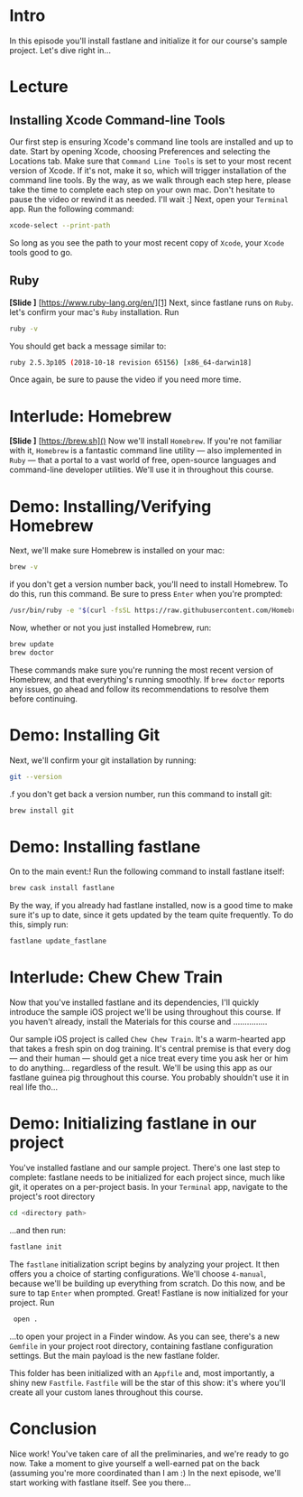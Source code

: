 # Intro
In this episode you'll install fastlane and initialize it for our course's sample project. Let's dive right in…
# Lecture
## Installing Xcode Command-line Tools
<!-- 
Tim, I'd love to streamline this episode. If you have any thoughts at all, I'm all ears :] 

FWIW, my concern in the XCode CLI Tools is to make sure they've installed the most recent version. Maybe we could skip the Xcode part and just keep this while episode in the CLI? 
-->
Our first step is ensuring Xcode's command line tools are installed and up to date.
Start by opening Xcode, choosing Preferences and selecting the Locations tab. Make sure that `Command Line Tools` is set to your most recent version of Xcode. If it's not, make it so, which will trigger installation of the command line tools. 
By the way, as we walk through each step here, please take the time to complete each step on your own mac. Don't hesitate to pause the video or rewind it as needed. I'll wait :]
Next, open your `Terminal` app. Run the following command:
```bash
xcode-select --print-path
```
So long as you see the path to your most recent copy of `Xcode`, your `Xcode` tools good to go.
## Ruby
**[Slide ]** [https://www.ruby-lang.org/en/][1]
Next, since fastlane runs on `Ruby`. let's confirm your mac's `Ruby` installation. Run
```bash
ruby -v
```
You should get back a message similar to:
```bash
ruby 2.5.3p105 (2018-10-18 revision 65156) [x86_64-darwin18]
```
<!-- I'll complete this section once I get word back from Felix about recommended Ruby version, whether we should have folks install rbenv, etc. One of my biggest concerns is that Ruby issues could trip peeps up, so I want to both keep this quick, but make sure Ruby's good to go from here on. -->
Once again, be sure to pause the video if you need more time.
# Interlude: Homebrew
**[Slide ]** [https://brew.sh]()
Now we'll install `Homebrew`. If you're not familiar with it, `Homebrew` is a fantastic command line utility — also implemented in `Ruby` — that a portal to a vast world of free, open-source languages and command-line developer utilities. We'll use it in throughout this course. 
# Demo: Installing/Verifying Homebrew
Next, we'll make sure Homebrew is installed on your mac:
```bash
brew -v
```
if you don't get a version number back, you'll need to install Homebrew. To do this, run this command. Be sure to press `Enter` when you're prompted:
```bash
/usr/bin/ruby -e "$(curl -fsSL https://raw.githubusercontent.com/Homebrew/install/master/install)"
```
Now, whether or not you just installed Homebrew, run:
```bash
brew update
brew doctor
```
These commands make sure you're running the most recent version of Homebrew, and that everything's running smoothly. If `brew doctor` reports any issues, go ahead and follow its recommendations to resolve them before continuing.
# Demo: Installing Git
Next, we'll confirm your git installation by running:
```bash
git --version
```
.f you don't get back a version number, run this command to install git:
```bash
brew install git
```
# Demo: Installing fastlane
On to the main event:! Run the following command to install fastlane itself:
```bash
brew cask install fastlane 
```
By the way, if you already had fastlane installed, now is a good time to make sure it's up to date, since it gets updated by the team quite frequently. To do this, simply run:
```bash
fastlane update_fastlane
```
# Interlude: Chew Chew Train
Now that you've installed fastlane and its dependencies, I'll quickly introduce the sample iOS project we'll be using throughout this course. If you haven't already, install the Materials for this course and ……………
<!-- Finish preceding ¶ making sure it complies with RW vid course standards -->
Our sample iOS project is called `Chew Chew Train`. It's a warm-hearted app that takes a fresh spin on dog training. It's central premise is that every dog — and their human — should get a nice treat every time you ask her or him to do anything… regardless of the result. We'll be using this app as our fastlane guinea pig throughout this course. You probably shouldn't use it in real life tho…
# Demo: Initializing fastlane in our project
You've installed fastlane and our sample project. There's one last step to complete: fastlane needs to be initialized for each project since, much like git, it operates on a per-project basis.
In your `Terminal` app, navigate to the project's root directory
```bash
cd <directory path>
```
…and then run:
```bash
fastlane init
```
The `fastlane` initialization script begins by analyzing your project. It then offers you a choice of starting configurations. We'll choose `4-manual`, because we'll be building up everything from scratch. Do this now, and be sure to tap `Enter` when prompted. 
Great! Fastlane is now initialized for your project. Run
```bash
 open .
```
…to open your project in a Finder window. As you can see, there's a new `Gemfile` in your project root directory, containing fastlane configuration settings. But the main payload is the new fastlane folder. 
<!-- open fastlane folder in Finder -->
This folder has been initialized with an `Appfile` and, most importantly, a shiny new `Fastfile`. `Fastfile` will be the star of this show: it's where you'll create all your custom lanes throughout this course.
# Conclusion
Nice work! You've taken care of all the preliminaries, and we're ready to go now. Take a moment to give yourself a well-earned pat on the back (assuming you're more coordinated than I am :) 
In the next episode, we'll start working with fastlane itself. See you there…





[1]:	https://www.ruby-lang.org/en/
